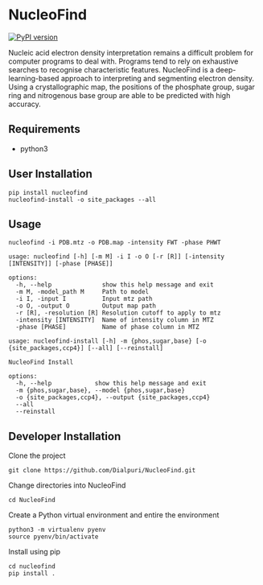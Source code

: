 # NucleoFind

[![PyPI version](https://badge.fury.io/py/xtal-nucleofind.svg)](https://badge.fury.io/py/nucleofind)

Nucleic acid electron density interpretation remains a difficult problem for computer programs to deal with. Programs tend to rely on exhaustive searches to recognise characteristic features. NucleoFind is a deep-learning-based approach to interpreting and segmenting electron density. Using a crystallographic map, the positions of the phosphate group, sugar ring and nitrogenous base group are able to be predicted with high accuracy. 

## Requirements
- python3

## User Installation 
```
pip install nucleofind
nucleofind-install -o site_packages --all
```

## Usage

```
nucleofind -i PDB.mtz -o PDB.map -intensity FWT -phase PHWT
```


```
usage: nucleofind [-h] [-m M] -i I -o O [-r [R]] [-intensity [INTENSITY]] [-phase [PHASE]]

options:
  -h, --help              show this help message and exit
  -m M, -model_path M     Path to model
  -i I, -input I          Input mtz path
  -o O, -output O         Output map path 
  -r [R], -resolution [R] Resolution cutoff to apply to mtz
  -intensity [INTENSITY]  Name of intensity column in MTZ
  -phase [PHASE]          Name of phase column in MTZ
```

```
usage: nucleofind-install [-h] -m {phos,sugar,base} [-o {site_packages,ccp4}] [--all] [--reinstall]

NucleoFind Install

options:
  -h, --help            show this help message and exit
  -m {phos,sugar,base}, --model {phos,sugar,base}
  -o {site_packages,ccp4}, --output {site_packages,ccp4}
  --all
  --reinstall
```

## Developer Installation 
Clone the project

```
git clone https://github.com/Dialpuri/NucleoFind.git
```

Change directories into NucleoFind

```
cd NucleoFind
```

Create a Python virtual environment and entire the environment

```
python3 -m virtualenv pyenv
source pyenv/bin/activate
```
Install using pip

```
cd nucleofind
pip install .
```

